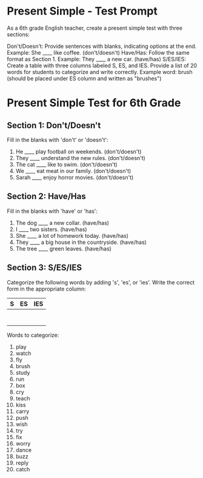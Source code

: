 # Present Simple - Test Prompt
As a 6th grade English teacher, create a present simple test with three sections:

Don't/Doesn't: Provide sentences with blanks, indicating options at the end.
Example: She ____ like coffee. (don't/doesn't)
Have/Has: Follow the same format as Section 1.
Example: They ____ a new car. (have/has)
S/ES/IES: Create a table with three columns labeled S, ES, and IES. Provide a list of 20 words for students to categorize and write correctly.
Example word: brush (should be placed under ES column and written as "brushes")

# Present Simple Test for 6th Grade

## Section 1: Don't/Doesn't

Fill in the blanks with 'don't' or 'doesn't':

1. He ____ play football on weekends. (don't/doesn't)
2. They ____ understand the new rules. (don't/doesn't)
3. The cat ____ like to swim. (don't/doesn't)
4. We ____ eat meat in our family. (don't/doesn't)
5. Sarah ____ enjoy horror movies. (don't/doesn't)

## Section 2: Have/Has

Fill in the blanks with 'have' or 'has':

1. The dog ____ a new collar. (have/has)
2. I ____ two sisters. (have/has)
3. She ____ a lot of homework today. (have/has)
4. They ____ a big house in the countryside. (have/has)
5. The tree ____ green leaves. (have/has)

## Section 3: S/ES/IES

Categorize the following words by adding 's', 'es', or 'ies'. Write the correct form in the appropriate column:

| S | ES | IES |
|---|----|----|
|   |    |    |
|   |    |    |
|   |    |    |
|   |    |    |
|   |    |    |
|   |    |    |
|   |    |    |

Words to categorize:
1. play
2. watch
3. fly
4. brush
5. study
6. run
7. box
8. cry
9. teach
10. kiss
11. carry
12. push
13. wish
14. try
15. fix
16. worry
17. dance
18. buzz
19. reply
20. catch